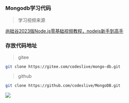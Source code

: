 ### Mongodb学习代码

> 学习视频来源

[尚硅谷2023版Node.js零基础视频教程，nodejs新手到高手](https://www.bilibili.com/video/BV1gM411W7ex?p=130&vd_source=d6e28f1012f8027a02346e930a2b23b3)

### 存放代码地址

> gitee

```bash
git clone https://gitee.com/codeslive/mongo-db.git
```

> github

```bash
git clone https://github.com/codeslive/MongoDB.git
```

![](https://img.tucang.cc/api/image/show/b4fd3ff25bb395cdf07acd69bda05847)